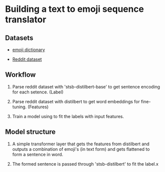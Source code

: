 # Building a text to emoji sequence translator

## Datasets

- [emoji dictionary](https://www.kaggle.com/eliasdabbas/emoji-data-descriptions-codepoints)

- [Reddit dataset](https://www.kaggle.com/reddit/reddit-comments-may-2015)

## Workflow

1. Parse reddit dataset with 'stsb-distilbert-base' to get sentence encoding for each setence. (Label)

2. Parse reddit dataset with distilbert to get word embeddings for fine-tuning. (Features)

3. Train a model using to fit the labels with input features.

## Model structure

1. A simple transformer layer that gets the features from distilbert and outputs a combination of emoji's (in text form) and gets flattened to form a sentence in word.

2. The formed sentence is passed through 'stsb-distilbert' to fit the label.x